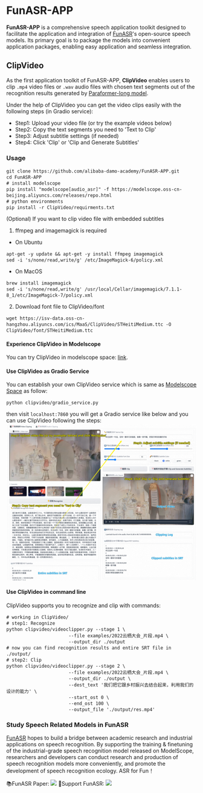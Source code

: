 # FunASR-APP

<strong>FunASR-APP</strong> is a comprehensive speech application toolkit designed to facilitate the application and integration of [FunASR](https://github.com/alibaba-damo-academy/FunASR)'s open-source speech models. Its primary goal is to package the models into convenient application packages, enabling easy application and seamless integration.

## ClipVideo

As the first application toolkit of FunASR-APP, <strong>ClipVideo</strong> enables users to clip ```.mp4``` video files or ```.wav``` audio files with chosen text segments out of the recognition results generated by [Paraformer-long model](https://modelscope.cn/models/damo/speech_paraformer-large-vad-punc_asr_nat-zh-cn-16k-common-vocab8404-pytorch/summary).

Under the help of ClipVideo you can get the video clips easily with the following steps (in Gradio service):
- Step1: Upload your video file (or try the example videos below)
- Step2: Copy the text segments you need to 'Text to Clip'
- Step3: Adjust subtitle settings (if needed)
- Step4: Click 'Clip' or 'Clip and Generate Subtitles'

### Usage
```shell
git clone https://github.com/alibaba-damo-academy/FunASR-APP.git
cd FunASR-APP
# install modelscope
pip install "modelscope[audio_asr]" -f https://modelscope.oss-cn-beijing.aliyuncs.com/releases/repo.html
# python environments
pip install -r ClipVideo/requirments.txt
```
(Optional) If you want to clip video file with embedded subtitles

1. ffmpeg and imagemagick is required

- On Ubuntu
```shell
apt-get -y update && apt-get -y install ffmpeg imagemagick
sed -i 's/none/read,write/g' /etc/ImageMagick-6/policy.xml
```
- On MacOS
```shell
brew install imagemagick
sed -i 's/none/read,write/g' /usr/local/Cellar/imagemagick/7.1.1-8_1/etc/ImageMagick-7/policy.xml 
```
2. Download font file to ClipVideo/font

```shell
wget https://isv-data.oss-cn-hangzhou.aliyuncs.com/ics/MaaS/ClipVideo/STHeitiMedium.ttc -O ClipVideo/font/STHeitiMedium.ttc
```

#### Experience ClipVideo in Modelscope
You can try ClipVideo in modelscope space: [link](https://modelscope.cn/studios/damo/funasr_app_clipvideo/summary).

#### Use ClipVideo as Gradio Service
You can establish your own ClipVideo service which is same as [Modelscope Space](https://modelscope.cn/studios/damo/funasr_app_clipvideo/summary) as follow:
```shell
python clipvideo/gradio_service.py
```
then visit ```localhost:7860``` you will get a Gradio service like below and you can use ClipVideo following the steps:
<img src="ClipVideo/docs/images/show.png"/>

#### Use ClipVideo in command line
ClipVideo supports you to recognize and clip with commands:
```shell
# working in ClipVideo/
# step1: Recognize
python clipvideo/videoclipper.py --stage 1 \
                       --file examples/2022云栖大会_片段.mp4 \
                       --output_dir ./output
# now you can find recognition results and entire SRT file in ./output/
# step2: Clip
python clipvideo/videoclipper.py --stage 2 \
                       --file examples/2022云栖大会_片段.mp4 \
                       --output_dir ./output \
                       --dest_text '我们把它跟乡村振兴去结合起来，利用我们的设计的能力' \
                       --start_ost 0 \
                       --end_ost 100 \
                       --output_file './output/res.mp4'
```

### Study Speech Related Models in FunASR

[FunASR](https://github.com/alibaba-damo-academy/FunASR) hopes to build a bridge between academic research and industrial applications on speech recognition. By supporting the training & finetuning of the industrial-grade speech recognition model released on ModelScope, researchers and developers can conduct research and production of speech recognition models more conveniently, and promote the development of speech recognition ecology. ASR for Fun！

📚FunASR Paper: <a href="https://arxiv.org/abs/2305.11013"><img src="https://img.shields.io/badge/Arxiv-2305.11013-orange"></a> 
🌟Support FunASR: <a href='https://github.com/alibaba-damo-academy/FunASR/stargazers'><img src='https://img.shields.io/github/stars/alibaba-damo-academy/FunASR.svg?style=social'></a>